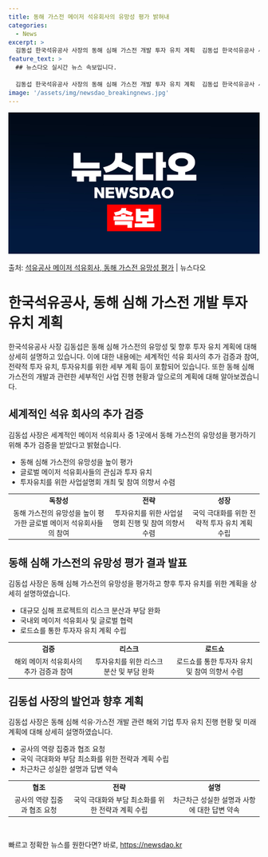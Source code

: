 ```yaml
---
title: 동해 가스전 메이저 석유회사의 유망성 평가 밝혀내
categories:
  - News
excerpt: >
  김동섭 한국석유공사 사장의 동해 심해 가스전 개발 투자 유치 계획  김동섭 한국석유공사 사장은 19일 “지난…
feature_text: >
  ## 뉴스다오 실시간 뉴스 속보입니다.

  김동섭 한국석유공사 사장의 동해 심해 가스전 개발 투자 유치 계획  김동섭 한국석유공사 사장은 19일 “지난…
image: '/assets/img/newsdao_breakingnews.jpg'
---
```


![뉴스다오 속보](/assets/img/newsdao_breakingnews.jpg)

<p>출처: <a href="https://newsdao.kr/4318" rel="dofollow">석유공사 메이저 석유회사, 동해 가스전 유망성 평가</a> | 뉴스다오</p>

<h1>한국석유공사, 동해 심해 가스전 개발 투자 유치 계획</h1>
<p data-ke-size="size16"></p>
한국석유공사 사장 김동섭은 동해 심해 가스전의 유망성 및 향후 투자 유치 계획에 대해 상세히 설명하고 있습니다. 이에 대한 내용에는 세계적인 석유 회사의 추가 검증과 참여, 전략적 투자 유치, 투자유치를 위한 세부 계획 등이 포함되어 있습니다. 또한 동해 심해 가스전의 개발과 관련한 세부적인 사업 진행 현황과 앞으로의 계획에 대해 알아보겠습니다.

<h2 data-ke-size="size26">세계적인 석유 회사의 추가 검증</h2>
<p data-ke-size="size16">김동섭 사장은 세계적인 메이저 석유회사 중 1곳에서 동해 가스전의 유망성을 평가하기 위해 추가 검증을 받았다고 밝혔습니다.</p>
<ul>
    <li>동해 심해 가스전의 유망성을 높이 평가</li>
    <li>글로벌 메이저 석유회사들의 관심과 투자 유치</li>
    <li>투자유치를 위한 사업설명회 개최 및 참여 의향서 수렴</li>
</ul>
<table>
    <tr>
        <td style="text-align: center; height: 17px;"><b>독창성</b></td>
        <td style="text-align: center; height: 17px;"><b>전략</b></td>
        <td style="text-align: center; height: 17px;"><b>성장</b></td>
    </tr>
    <tr>
        <td style="text-align: center;">동해 가스전의 유망성을 높이 평가한 글로벌 메이저 석유회사들의 참여</td>
        <td style="text-align: center;">투자유치를 위한 사업설명회 진행 및 참여 의향서 수렴</td>
        <td style="text-align: center;">국익 극대화를 위한 전략적 투자 유치 계획 수립</td>
    </tr>
</table>

<h2 data-ke-size="size26">동해 심해 가스전의 유망성 평가 결과 발표</h2>
<p data-ke-size="size16">김동섭 사장은 동해 심해 가스전의 유망성을 평가하고 향후 투자 유치를 위한 계획을 상세히 설명하였습니다.</p>
<ul>
    <li>대규모 심해 프로젝트의 리스크 분산과 부담 완화</li>
    <li>국내외 메이저 석유회사 및 글로벌 협력</li>
    <li>로드쇼를 통한 투자자 유치 계획 수립</li>
</ul>
<p data-ke-size="size16"></p>
<table>
    <tr>
        <td style="text-align: center; height: 17px;"><b>검증</b></td>
        <td style="text-align: center; height: 17px;"><b>리스크</b></td>
        <td style="text-align: center; height: 17px;"><b>로드쇼</b></td>
    </tr>
    <tr>
        <td style="text-align: center;">해외 메이저 석유회사의 추가 검증과 참여</td>
        <td style="text-align: center;">투자유치를 위한 리스크 분산 및 부담 완화</td>
        <td style="text-align: center;">로드쇼를 통한 투자자 유치 및 참여 의향서 수렴</td>
    </tr>
</table>

<h2 data-ke-size="size26">김동섭 사장의 발언과 향후 계획</h2>
<p data-ke-size="size16">김동섭 사장은 동해 심해 석유·가스전 개발 관련 해외 기업 투자 유치 진행 현황 및 미래 계획에 대해 상세히 설명하였습니다.</p>
<ul>
    <li>공사의 역량 집중과 협조 요청</li>
    <li>국익 극대화와 부담 최소화를 위한 전략과 계획 수립</li>
    <li>차근차근 성실한 설명과 답변 약속</li>
</ul>
<p data-ke-size="size16"></p>
<table>
    <tr>
        <td style="text-align: center; height: 17px;"><b>협조</b></td>
        <td style="text-align: center; height: 17px;"><b>전략</b></td>
        <td style="text-align: center; height: 17px;"><b>설명</b></td>
    </tr>
    <tr>
        <td style="text-align: center;">공사의 역량 집중과 협조 요청</td>
        <td style="text-align: center;">국익 극대화와 부담 최소화를 위한 전략과 계획 수립</td>
        <td style="text-align: center;">차근차근 성실한 설명과 사항에 대한 답변 약속</td>
    </tr>
</table>
<p data-ke-size="size16"></p>
<p data-ke-size="size16">&nbsp;</p>
<p data-ke-size="size16"></p> 

빠르고 정확한 뉴스를 원한다면? 바로, <a href="https://newsdao.kr" rel="dofollow">https://newsdao.kr</a>


